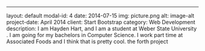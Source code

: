 ---
layout: default
modal-id: 4
date: 2014-07-15
img: picture.png
alt: image-alt
project-date: April 2014
client: Start Bootstrap
category: Web Development
description: I am Hayden Hart, and I am a student at Weber State University .  I am going for my bachelors in Computer Science.  I work part time at Associated Foods and I think that is pretty cool.  the forth project
